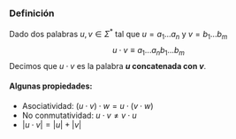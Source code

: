 ### Definición
Dado dos palabras $u,v\in{\Sigma^*}$ tal que $u=a_1...a_n$ y $v=b_1...b_m$
$$u\cdot{v}\equiv{a_1...a_nb_1...b_m}$$
Decimos que $u\cdot{v}$ es la palabra **$u$ concatenada con $v$**.
#### Algunas propiedades:
* Asociatividad: $(u\cdot{v})\cdot{w}=u\cdot(v\cdot{w})$
* No conmutatividad: $u\cdot{v}\neq v\cdot u$
* $|u\cdot{v}|=|u|+|v|$

